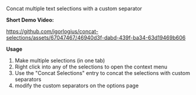Concat multiple text selections with a custom separator

<b>Short Demo Video:</b>

https://github.com/igorlogius/concat-selections/assets/67047467/46940d3f-dabd-439f-ba34-63d19469b606

<b>Usage</b>
<ol>
  <li>Make multiple selections (in one tab)</li>
  <li>Right click into any of the selections to open the context menu</li>
  <li>Use the "Concat Selections" entry to concat the selections with custom separators</li>
  <li>modify the custom separators on the options page</li>
</ol>
